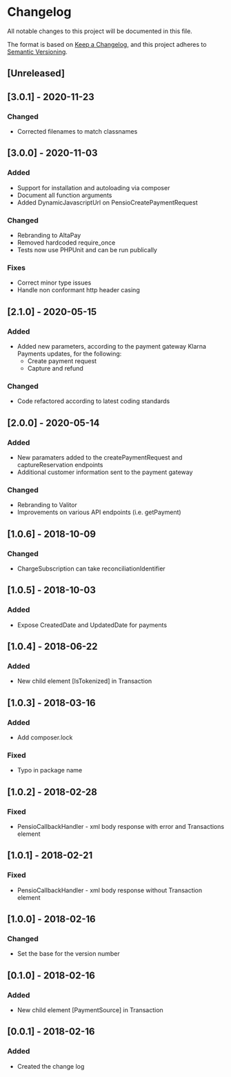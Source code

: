 # Changelog
All notable changes to this project will be documented in this file.

The format is based on [Keep a Changelog](https://keepachangelog.com/en/1.0.0/),
and this project adheres to [Semantic Versioning](https://semver.org/spec/v2.0.0.html).

## [Unreleased]

## [3.0.1] - 2020-11-23
### Changed
- Corrected filenames to match classnames

## [3.0.0] - 2020-11-03
### Added
- Support for installation and autoloading via composer
- Document all function arguments
- Added DynamicJavascriptUrl on PensioCreatePaymentRequest
### Changed
- Rebranding to AltaPay
- Removed hardcoded require_once
- Tests now use PHPUnit and can be run publically
### Fixes
- Correct minor type issues
- Handle non conformant http header casing

## [2.1.0] - 2020-05-15
### Added
- Added new parameters, according to the payment gateway Klarna Payments updates, for the following:
    - Create payment request
    - Capture and refund
### Changed
- Code refactored according to latest coding standards

## [2.0.0] - 2020-05-14
### Added
- New paramaters added to the createPaymentRequest and captureReservation endpoints
- Additional customer information sent to the payment gateway
### Changed
- Rebranding to Valitor
- Improvements on various API endpoints (i.e. getPayment)

## [1.0.6] - 2018-10-09
### Changed
- ChargeSubscription can take reconciliationIdentifier

## [1.0.5] - 2018-10-03
### Added
- Expose CreatedDate and UpdatedDate for payments

## [1.0.4] - 2018-06-22
### Added
- New child element [IsTokenized] in Transaction

## [1.0.3] - 2018-03-16
### Added
- Add composer.lock
### Fixed
- Typo in package name

## [1.0.2] - 2018-02-28
### Fixed
- PensioCallbackHandler - xml body response with error and Transactions element

## [1.0.1] - 2018-02-21
### Fixed
- PensioCallbackHandler - xml body response without Transaction element

## [1.0.0] - 2018-02-16
### Changed
- Set the base for the version number

## [0.1.0] - 2018-02-16
### Added
- New child element [PaymentSource] in Transaction

## [0.0.1] - 2018-02-16
### Added
- Created the change log

